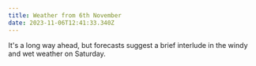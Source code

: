 ```yaml
---
title: Weather from 6th November
date: 2023-11-06T12:41:33.340Z
---
```

It's a long way ahead, but forecasts suggest a brief interlude in the windy and wet weather on Saturday.